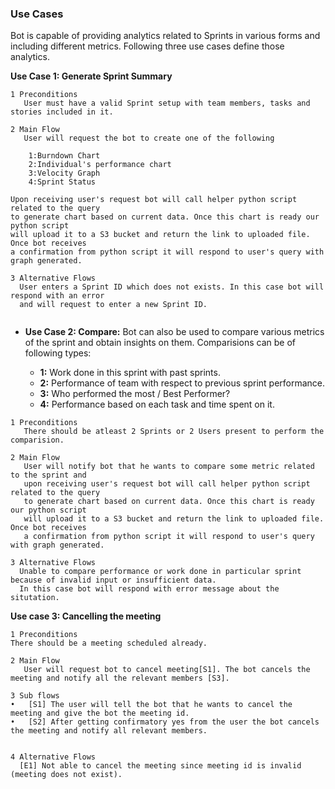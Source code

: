 

### Use Cases
Bot is capable of providing analytics related to Sprints in various forms and including different metrics. Following three use cases define those analytics.

**Use Case 1: Generate Sprint Summary**
```
1 Preconditions
   User must have a valid Sprint setup with team members, tasks and stories included in it.

2 Main Flow
   User will request the bot to create one of the following
   
	1:Burndown Chart
	2:Individual's performance chart
	3:Velocity Graph
	4:Sprint Status
	
Upon receiving user's request bot will call helper python script related to the query
to generate chart based on current data. Once this chart is ready our python script 
will upload it to a S3 bucket and return the link to uploaded file. Once bot receives 
a confirmation from python script it will respond to user's query with graph generated. 
    
3 Alternative Flows
  User enters a Sprint ID which does not exists. In this case bot will respond with an error
  and will request to enter a new Sprint ID.
  
```



* **Use Case 2: Compare:** Bot can also be used to compare various metrics of the sprint and obtain insights on them. Comparisions can be of following types:

	* **1:** Work done in this sprint with past sprints.
	* **2:** Performance of team with respect to previous sprint performance.
	* **3:** Who performed the most / Best Performer?
	* **4:** Performance based on each task and time spent on it.
```
1 Preconditions
   There should be atleast 2 Sprints or 2 Users present to perform the comparision.

2 Main Flow
   User will notify bot that he wants to compare some metric related to the sprint and 
   upon receiving user's request bot will call helper python script related to the query
   to generate chart based on current data. Once this chart is ready our python script 
   will upload it to a S3 bucket and return the link to uploaded file. Once bot receives 
   a confirmation from python script it will respond to user's query with graph generated.  

3 Alternative Flows
  Unable to compare performance or work done in particular sprint because of invalid input or insufficient data.
  In this case bot will respond with error message about the situtation. 

```



**Use case 3: Cancelling the meeting**
```
1 Preconditions
There should be a meeting scheduled already.

2 Main Flow
   User will request bot to cancel meeting[S1]. The bot cancels the meeting and notify all the relevant members [S3].

3 Sub flows
•	[S1] The user will tell the bot that he wants to cancel the meeting and give the bot the meeting id.
•	[S2] After getting confirmatory yes from the user the bot cancels the meeting and notify all relevant members.


4 Alternative Flows
  [E1] Not able to cancel the meeting since meeting id is invalid (meeting does not exist).

```
